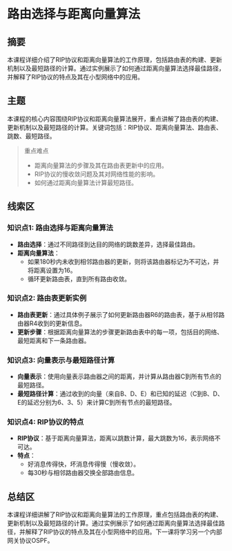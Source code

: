 # 路由选择与距离向量算法

## 摘要

本课程详细介绍了RIP协议和距离向量算法的工作原理，包括路由表的构建、更新机制以及最短路径的计算。通过实例展示了如何通过距离向量算法选择最佳路径，并解释了RIP协议的特点及其在小型网络中的应用。

## 主题

本课程的核心内容围绕RIP协议和距离向量算法展开，重点讲解了路由表的构建、更新机制以及最短路径的计算。关键词包括：RIP协议、距离向量算法、路由表、跳数、最短路径。

> 重点难点
>
> - 距离向量算法的步骤及其在路由表更新中的应用。
> - RIP协议的慢收敛问题及其对网络性能的影响。
> - 如何通过距离向量算法计算最短路径。

## 线索区

### 知识点1: 路由选择与距离向量算法
- **路由选择**：通过不同路径到达目的网络的跳数差异，选择最佳路由。
- **距离向量算法**：
  - 如果180秒内未收到相邻路由器的更新，则将该路由器标记为不可达，并将距离设置为16。
  - 循环更新路由表，直到所有路由收敛。

### 知识点2: 路由表更新实例
- **路由表更新**：通过具体例子展示了如何更新路由器R6的路由表，基于从相邻路由器R4收到的更新信息。
- **更新步骤**：根据距离向量算法的步骤更新路由表中的每一项，包括目的网络、最短距离和下一条路由器。

### 知识点3: 向量表示与最短路径计算
- **向量表示**：使用向量表示路由器之间的距离，并计算从路由器C到所有节点的最短路径。
- **最短路径计算**：通过收到的向量（来自B、D、E）和已知的延迟（C到B、D、E的延迟分别为6、3、5）来计算C到所有节点的最短路径。

### 知识点4: RIP协议的特点
- **RIP协议**：基于距离向量算法，距离以跳数计算，最大跳数为16，表示网络不可达。
- **特点**：
  - 好消息传得快，坏消息传得慢（慢收敛）。
  - 每30秒与相邻路由器交换全部路由信息。

## 总结区

本课程详细讲解了RIP协议和距离向量算法的工作原理，重点包括路由表的构建、更新机制以及最短路径的计算。通过实例展示了如何通过距离向量算法选择最佳路径，并解释了RIP协议的特点及其在小型网络中的应用。下一课将学习另一个内部网关协议OSPF。